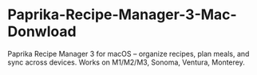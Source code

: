 # Paprika-Recipe-Manager-3-Mac-Donwload
Paprika Recipe Manager 3 for macOS – organize recipes, plan meals, and sync across devices. Works on M1/M2/M3, Sonoma, Ventura, Monterey.
